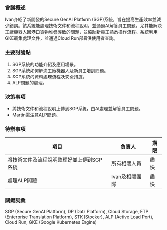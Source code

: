 ### 會議概述

Ivan介紹了新開發的Secure GenAI Platform (SGP)系統，旨在提高生產效率並減少錯誤。該系統能處理技術文件和流程說明，並通過AI解答員工問題，尤其能解決工廠機器人因港口貨物堆疊導致的問題，並協助新員工熟悉操作流程。系統利用GKE叢集處理文件，並通過Cloud Run部署供使用者查詢。

### 主要討論點
1. SGP系統的功能介紹及應用場景。
2. SGP系統如何解決工廠機器人及新員工培訓問題。
3. SGP系統的資料處理流程及安全措施。
4. ALP問題的處理。

### 決策事項
*  將技術文件和流程說明上傳到SGP系統，由AI處理並解答員工問題。
*  Martin需注意ALP問題。

### 待辦事項
| 項目 | 負責人 | 期限 |
|---|---|---|
| 將技術文件及流程說明整理好並上傳到SGP系統 |  所有相關人員 |  盡快 |
| 處理ALP問題 |  Ivan及相關團隊 | 盡快 |

### 關鍵詞彙
SGP (Secure GenAI Platform), DP (Data Platform), Cloud Storage, ETP (Enterprise Translation Platform), STK (Stocker), ALP (Active Load Port), Cloud Run, GKE (Google Kubernetes Engine)






